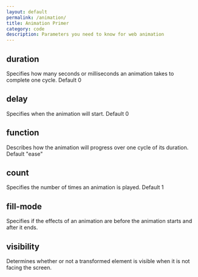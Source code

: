 ```yaml
---
layout: default
permalink: /animation/
title: Animation Primer
category: code
description: Parameters you need to know for web animation
---
```


## duration

Specifies how many seconds or milliseconds an animation takes to complete one cycle. Default 0

## delay

Specifies when the animation will start. Default 0

## function

Describes how the animation will progress over one cycle of its duration. Default "ease"

## count

Specifies the number of times an animation is played. Default 1

## fill-mode

Specifies if the effects of an animation are before the animation starts and after it ends.

## visibility

Determines whether or not a transformed element is visible when it is not facing the screen.
